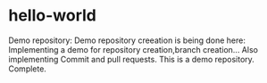 # hello-world
Demo repository:
Demo repository creeation is being done here:
Implementing a demo for repository creation,branch creation...
Also implementing Commit and pull requests.
This is a demo repository.
Complete.
